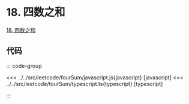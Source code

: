 # 18. 四数之和

[18. 四数之和](https://leetcode.cn/problems/4sum/description/)

## 代码

::: code-group

<<< ../../src/leetcode/fourSum/javascript.js{javascript} [javascript]
<<< ../../src/leetcode/fourSum/typescript.ts{typescript} [typescript]

:::
